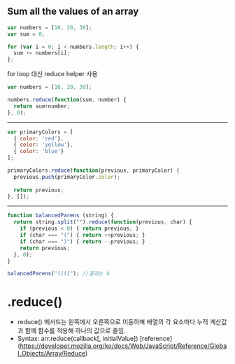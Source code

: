 Sum all the values of an array
------------------------------
```javaScript
var numbers = [10, 20, 30];
var sum = 0;

for (var i = 0; i < numbers.length; i++) {
  sum += numbers[i];
};
```
for loop 대신 reduce helper 사용
```javaScript
var numbers = [10, 20, 30];

numbers.reduce(function(sum, number) {
  return sum+number;
}, 0);
```
--------------------------------------------------------
```javaScript
var primaryColors = [
  { color: 'red'},
  { color: 'yellow'},
  { color: 'blue'}
];

primaryColors.reduce(function(previous, primaryColor) {
  previous.push(primaryColor.color);
  
  return previous;
}, []);
```
------------------------------------------------------------
```javaScript
function balancedParens (string) {
  return string.split("").reduce(function(previous, char) {
    if (previous < 0) { return previous; }
    if (char === "(") { return ++previous; }
    if (char === ")") { return --previous; }
    return previous;
  }, 0);
}

balancedParens("(((("); //결과는 4

```

.reduce()
=========
* reduce() 메서드는 왼쪽에서 오른쪽으로 이동하며 배열의 각 요소마다 누적 계산값과 함께 함수를 적용해 하나의 값으로 줄임.
* Syntax: arr.reduce(callback[, initialValue])
[reference] (https://developer.mozilla.org/ko/docs/Web/JavaScript/Reference/Global_Objects/Array/Reduce)
